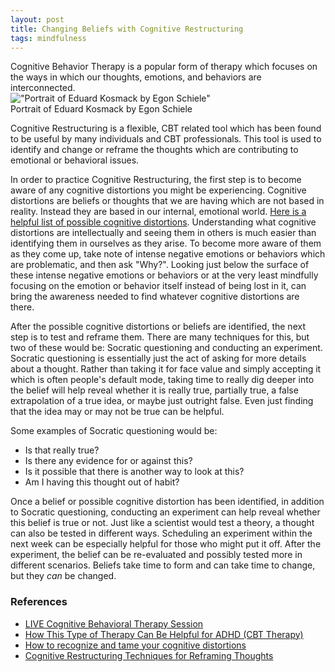 ```yaml
---
layout: post
title: Changing Beliefs with Cognitive Restructuring
tags: mindfulness
---
```

Cognitive Behavior Therapy is a popular form of therapy which focuses on the ways in which our thoughts, emotions, and behaviors are interconnected.  
!["Portrait of Eduard Kosmack by Egon Schiele"](https://upload.wikimedia.org/wikipedia/commons/thumb/2/2c/Egon_Schiele_-_Eduard_Kosmack_-_4702_-_%C3%96sterreichische_Galerie_Belvedere.jpg/596px-Egon_Schiele_-_Eduard_Kosmack_-_4702_-_%C3%96sterreichische_Galerie_Belvedere.jpg?20181121005920 "Portrait of Eduard Kosmack by Egon Schiele")  
Portrait of Eduard Kosmack by Egon Schiele

Cognitive Restructuring is a flexible, CBT related tool which has been found to be useful by many individuals and CBT professionals. This tool is used to identify and change or reframe the thoughts which are contributing to emotional or behavioral issues.

In order to practice Cognitive Restructuring, the first step is to become aware of any cognitive distortions you might be experiencing. Cognitive distortions are beliefs or thoughts that we are having which are not based in reality. Instead they are based in our internal, emotional world. [Here is a helpful list of possible cognitive distortions](https://www.health.harvard.edu/blog/how-to-recognize-and-tame-your-cognitive-distortions-202205042738). Understanding what cognitive distortions are intellectually and seeing them in others is much easier than identifying them in ourselves as they arise. To become more aware of them as they come up, take note of intense negative emotions or behaviors which are problematic, and then ask "Why?". Looking just below the surface of these intense negative emotions or behaviors or at the very least mindfully focusing on the emotion or behavior itself instead of being lost in it, can bring the awareness needed to find whatever cognitive distortions are there.

After the possible cognitive distortions or beliefs are identified, the next step is to test and reframe them. There are many techniques for this, but two of these would be: Socratic questioning and conducting an experiment. Socratic questioning is essentially just the act of asking for more details about a thought. Rather than taking it for face value and simply accepting it which is often people's default mode, taking time to really dig deeper into the belief will help reveal whether it is really true, partially true, a false extrapolation of a true idea, or maybe just outright false. Even just finding that the idea may or may not be true can be helpful. 

Some examples of Socratic questioning would be:
- Is that really true? 
- Is there any evidence for or against this?
- Is it possible that there is another way to look at this?
- Am I having this thought out of habit?

Once a belief or possible cognitive distortion has been identified, in addition to Socratic questioning, conducting an experiment can help reveal whether this belief is true or not. Just like a scientist would test a theory, a thought can also be tested in different ways. Scheduling an experiment within the next week can be especially helpful for those who might put it off. After the experiment, the belief can be re-evaluated and possibly tested more in different scenarios. Beliefs take time to form and can take time to change, but they *can* be changed.



### References
- [LIVE Cognitive Behavioral Therapy Session](https://www.youtube.com/watch?v=8-2WQF3SWwo)
- [How This Type of Therapy Can Be Helpful for ADHD (CBT Therapy)](https://www.youtube.com/watch?v=MduZa4ZBbaQ)
- [How to recognize and tame your cognitive distortions ](https://www.health.harvard.edu/blog/how-to-recognize-and-tame-your-cognitive-distortions-202205042738)
- [Cognitive Restructuring Techniques for Reframing Thoughts](https://positivepsychology.com/cbt-cognitive-restructuring-cognitive-distortions/)